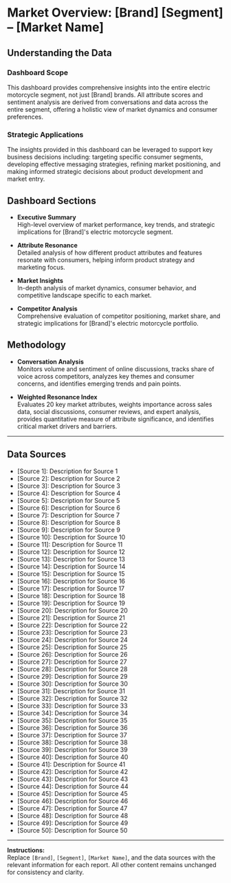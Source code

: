 # Market Overview: [Brand] [Segment] – [Market Name]

## Understanding the Data

### Dashboard Scope
This dashboard provides comprehensive insights into the entire electric motorcycle segment, not just [Brand] brands. All attribute scores and sentiment analysis are derived from conversations and data across the entire segment, offering a holistic view of market dynamics and consumer preferences.

### Strategic Applications
The insights provided in this dashboard can be leveraged to support key business decisions including: targeting specific consumer segments, developing effective messaging strategies, refining market positioning, and making informed strategic decisions about product development and market entry.

## Dashboard Sections

- **Executive Summary**  
  High-level overview of market performance, key trends, and strategic implications for [Brand]'s electric motorcycle segment.

- **Attribute Resonance**  
  Detailed analysis of how different product attributes and features resonate with consumers, helping inform product strategy and marketing focus.

- **Market Insights**  
  In-depth analysis of market dynamics, consumer behavior, and competitive landscape specific to each market.

- **Competitor Analysis**  
  Comprehensive evaluation of competitor positioning, market share, and strategic implications for [Brand]'s electric motorcycle portfolio.

## Methodology

- **Conversation Analysis**  
  Monitors volume and sentiment of online discussions, tracks share of voice across competitors, analyzes key themes and consumer concerns, and identifies emerging trends and pain points.

- **Weighted Resonance Index**  
  Evaluates 20 key market attributes, weights importance across sales data, social discussions, consumer reviews, and expert analysis, provides quantitative measure of attribute significance, and identifies critical market drivers and barriers.

---

## Data Sources

- [Source 1]: Description for Source 1
- [Source 2]: Description for Source 2
- [Source 3]: Description for Source 3
- [Source 4]: Description for Source 4
- [Source 5]: Description for Source 5
- [Source 6]: Description for Source 6
- [Source 7]: Description for Source 7
- [Source 8]: Description for Source 8
- [Source 9]: Description for Source 9
- [Source 10]: Description for Source 10
- [Source 11]: Description for Source 11
- [Source 12]: Description for Source 12
- [Source 13]: Description for Source 13
- [Source 14]: Description for Source 14
- [Source 15]: Description for Source 15
- [Source 16]: Description for Source 16
- [Source 17]: Description for Source 17
- [Source 18]: Description for Source 18
- [Source 19]: Description for Source 19
- [Source 20]: Description for Source 20
- [Source 21]: Description for Source 21
- [Source 22]: Description for Source 22
- [Source 23]: Description for Source 23
- [Source 24]: Description for Source 24
- [Source 25]: Description for Source 25
- [Source 26]: Description for Source 26
- [Source 27]: Description for Source 27
- [Source 28]: Description for Source 28
- [Source 29]: Description for Source 29
- [Source 30]: Description for Source 30
- [Source 31]: Description for Source 31
- [Source 32]: Description for Source 32
- [Source 33]: Description for Source 33
- [Source 34]: Description for Source 34
- [Source 35]: Description for Source 35
- [Source 36]: Description for Source 36
- [Source 37]: Description for Source 37
- [Source 38]: Description for Source 38
- [Source 39]: Description for Source 39
- [Source 40]: Description for Source 40
- [Source 41]: Description for Source 41
- [Source 42]: Description for Source 42
- [Source 43]: Description for Source 43
- [Source 44]: Description for Source 44
- [Source 45]: Description for Source 45
- [Source 46]: Description for Source 46
- [Source 47]: Description for Source 47
- [Source 48]: Description for Source 48
- [Source 49]: Description for Source 49
- [Source 50]: Description for Source 50

---

**Instructions:**  
Replace `[Brand]`, `[Segment]`, `[Market Name]`, and the data sources with the relevant information for each report. All other content remains unchanged for consistency and clarity. 
